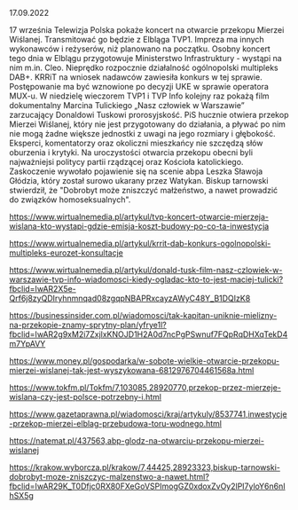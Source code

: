 17.09.2022

17 września Telewizja Polska pokaże koncert na otwarcie przekopu Mierzei Wiślanej. Transmitować go będzie z Elbląga TVP1. Impreza ma innych wykonawców i reżyserów, niż planowano na początku. Osobny koncert tego dnia w Elblągu przygotowuje Ministerstwo Infrastruktury - wystąpi na nim m.in. Cleo. Nieprędko rozpocznie działalność ogólnopolski multipleks DAB+. KRRiT na wniosek nadawców zawiesiła konkurs w tej sprawie. Postępowanie ma być wznowione po decyzji UKE w sprawie operatora MUX-u. W niedzielę wieczorem TVP1 i TVP Info kolejny raz pokażą film dokumentalny Marcina Tulickiego „Nasz człowiek w Warszawie” zarzucający Donaldowi Tuskowi prorosyjskość. PiS hucznie otwiera przekop Mierzei Wiślanej, który nie jest przygotowany do działania, a pływać po nim nie mogą żadne większe jednostki z uwagi na jego rozmiary i głębokość. Eksperci, komentatorzy oraz okoliczni mieszkańcy nie szczędzą słów oburzenia i krytyki. Na uroczystości otwarcia przekopu obecni byli najważniejsi politycy partii rządzącej oraz Kościoła katolickiego. Zaskoczenie wywołało pojawienie się na scenie abpa Leszka Sławoja Głódzia, który został surowo ukarany przez Watykan. Biskup tarnowski stwierdził, że "Dobrobyt może zniszczyć małżeństwo, a nawet prowadzić do związków homoseksualnych".

https://www.wirtualnemedia.pl/artykul/tvp-koncert-otwarcie-mierzeja-wislana-kto-wystapi-gdzie-emisja-koszt-budowy-po-co-ta-inwestycja

https://www.wirtualnemedia.pl/artykul/krrit-dab-konkurs-ogolnopolski-multipleks-eurozet-konsultacje

https://www.wirtualnemedia.pl/artykul/donald-tusk-film-nasz-czlowiek-w-warszawie-tvp-info-wiadomosci-kiedy-ogladac-kto-to-jest-maciej-tulicki?fbclid=IwAR2X5e-Qrf6j8zyQDIryhnmnqad08zgqpNBAPRxcayzAWyC48Y_B1DQIzK8

https://businessinsider.com.pl/wiadomosci/tak-kapitan-uniknie-mielizny-na-przekopie-znamy-sprytny-plan/yfrye1l?fbclid=IwAR2g9xM2i7ZxjlxKNOJD1H2A0d7ncPgPSwnuf7FQpRqDHXqTekD4m7YpAVY

https://www.money.pl/gospodarka/w-sobote-wielkie-otwarcie-przekopu-mierzei-wislanej-tak-jest-wyszykowana-6812976704461568a.html

https://www.tokfm.pl/Tokfm/7,103085,28920770,przekop-przez-mierzeje-wislana-czy-jest-polsce-potrzebny-i.html

https://www.gazetaprawna.pl/wiadomosci/kraj/artykuly/8537741,inwestycje-przekop-mierzei-elblag-przebudowa-toru-wodnego.html

https://natemat.pl/437563,abp-glodz-na-otwarciu-przekopu-mierzei-wislanej

https://krakow.wyborcza.pl/krakow/7,44425,28923323,biskup-tarnowski-dobrobyt-moze-zniszczyc-malzenstwo-a-nawet.html?fbclid=IwAR29K_T0Dfjc0RX80FXeGoVSPImogGZ0xdoxZvOy2lPI7yloY6n6nIhSX5g